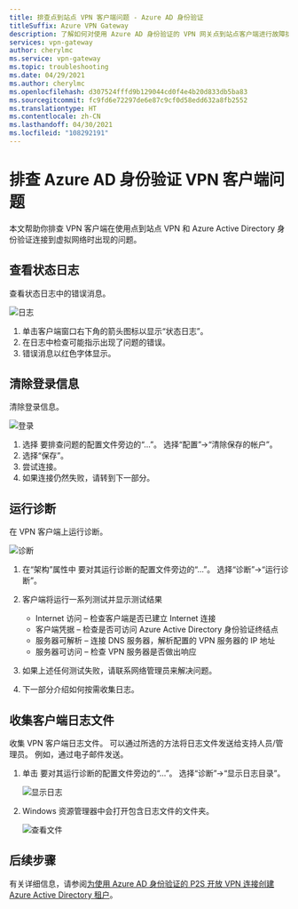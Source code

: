 ```yaml
---
title: 排查点到站点 VPN 客户端问题 - Azure AD 身份验证
titleSuffix: Azure VPN Gateway
description: 了解如何对使用 Azure AD 身份验证的 VPN 网关点到站点客户端进行故障排除。
services: vpn-gateway
author: cherylmc
ms.service: vpn-gateway
ms.topic: troubleshooting
ms.date: 04/29/2021
ms.author: cherylmc
ms.openlocfilehash: d307524fffd9b129044cd0f4e4b20d833db5ba83
ms.sourcegitcommit: fc9fd6e72297de6e87c9cf0d58edd632a8fb2552
ms.translationtype: HT
ms.contentlocale: zh-CN
ms.lasthandoff: 04/30/2021
ms.locfileid: "108292191"
---
```

# <a name="troubleshoot-an-azure-ad-authentication-vpn-client"></a>排查 Azure AD 身份验证 VPN 客户端问题

本文帮助你排查 VPN 客户端在使用点到站点 VPN 和 Azure Active Directory 身份验证连接到虚拟网络时出现的问题。

## <a name="view-status-log"></a><a name="status"></a>查看状态日志

查看状态日志中的错误消息。

![日志](./media/troubleshoot-ad-vpn-client/1.png)

1. 单击客户端窗口右下角的箭头图标以显示“状态日志”。
2. 在日志中检查可能指示出现了问题的错误。
3. 错误消息以红色字体显示。

## <a name="clear-sign-in-information"></a><a name="clear"></a>清除登录信息

清除登录信息。

![登录](./media/troubleshoot-ad-vpn-client/2.png)

1. 选择 要排查问题的配置文件旁边的“...”。 选择“配置”->“清除保存的帐户”。
2. 选择“保存”。
3. 尝试连接。
4. 如果连接仍然失败，请转到下一部分。

## <a name="run-diagnostics"></a><a name="diagnostics"></a>运行诊断

在 VPN 客户端上运行诊断。

![诊断](./media/troubleshoot-ad-vpn-client/3.png)

1. 在“架构”属性中  要对其运行诊断的配置文件旁边的“...”。 选择“诊断”->“运行诊断”。
2. 客户端将运行一系列测试并显示测试结果

   * Internet 访问 – 检查客户端是否已建立 Internet 连接
   * 客户端凭据 – 检查是否可访问 Azure Active Directory 身份验证终结点
   * 服务器可解析 – 连接 DNS 服务器，解析配置的 VPN 服务器的 IP 地址
   * 服务器可访问 – 检查 VPN 服务器是否做出响应
3. 如果上述任何测试失败，请联系网络管理员来解决问题。
4. 下一部分介绍如何按需收集日志。

## <a name="collect-client-log-files"></a><a name="logfiles"></a>收集客户端日志文件

收集 VPN 客户端日志文件。 可以通过所选的方法将日志文件发送给支持人员/管理员。 例如，通过电子邮件发送。

1. 单击 要对其运行诊断的配置文件旁边的“...”。 选择“诊断”->“显示日志目录”。

   ![显示日志](./media/troubleshoot-ad-vpn-client/4.png)
2. Windows 资源管理器中会打开包含日志文件的文件夹。

   ![查看文件](./media/troubleshoot-ad-vpn-client/5.png)

## <a name="next-steps"></a>后续步骤

有关详细信息，请参阅[为使用 Azure AD 身份验证的 P2S 开放 VPN 连接创建 Azure Active Directory 租户](openvpn-azure-ad-tenant.md)。